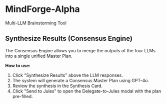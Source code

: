 # MindForge-Alpha
Multi-LLM Brainstorming Tool

## Synthesize Results (Consensus Engine)

The Consensus Engine allows you to merge the outputs of the four LLMs into a single unified Master Plan.

**How to use:**
1. Click "Synthesize Results" above the LLM responses.
2. The system will generate a Consensus Master Plan using GPT-4o.
3. Review the synthesis in the Synthesis Card.
4. Click "Send to Jules" to open the Delegate-to-Jules modal with the plan pre-filled.
